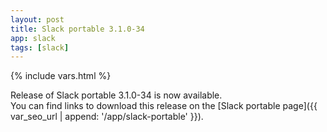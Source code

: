 ```yaml
---
layout: post
title: Slack portable 3.1.0-34
app: slack
tags: [slack]
---
```

{% include vars.html %}

Release of Slack portable 3.1.0-34 is now available.<br />
You can find links to download this release on the [Slack portable page]({{ var_seo_url | append: '/app/slack-portable' }}).